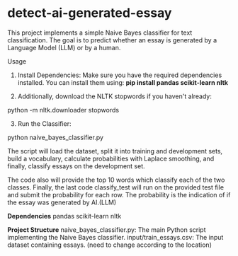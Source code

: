# detect-ai-generated-essay

This project implements a simple Naive Bayes classifier for text classification. The goal is to predict whether an essay is generated by a Language Model (LLM) or by a human.


Usage
1) Install Dependencies:
Make sure you have the required dependencies installed. You can install them using:
**pip install pandas scikit-learn nltk**

2) Additionally, download the NLTK stopwords if you haven't already:

python -m nltk.downloader stopwords

3) Run the Classifier:

python naive_bayes_classifier.py

The script will load the dataset, split it into training and development sets, build a vocabulary, calculate probabilities with Laplace smoothing, and finally, classify essays on the development set.

The code also will provide the top 10 words which classify each of the two classes.
Finally, the last code classify_test will run on the provided test file and submit the probability for each row. The probability is the indication of if the essay was generated by AI.(LLM)

**Dependencies**
pandas
scikit-learn
nltk

**Project Structure**
naive_bayes_classifier.py: The main Python script implementing the Naive Bayes classifier.
input/train_essays.csv: The input dataset containing essays. (need to change according to the location)
